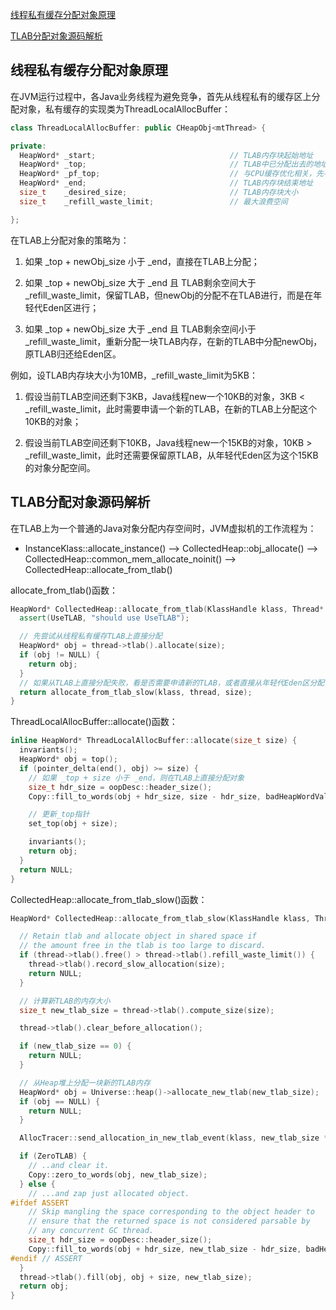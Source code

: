 [线程私有缓存分配对象原理](#jump_1)

[TLAB分配对象源码解析](#jump_2)

## <span id="jump_1">线程私有缓存分配对象原理</span>

在JVM运行过程中，各Java业务线程为避免竞争，首先从线程私有的缓存区上分配对象，私有缓存的实现类为ThreadLocalAllocBuffer：

```c++
class ThreadLocalAllocBuffer: public CHeapObj<mtThread> {

private:
  HeapWord* _start;                              // TLAB内存块起始地址
  HeapWord* _top;                                // TLAB中已分配出去的地址
  HeapWord* _pf_top;                             // 与CPU缓存优化相关，先不考虑
  HeapWord* _end;                                // TLAB内存块结束地址
  size_t    _desired_size;                       // TLAB内存块大小
  size_t    _refill_waste_limit;                 // 最大浪费空间

};
```

在TLAB上分配对象的策略为：

1. 如果 _top + newObj_size 小于 _end，直接在TLAB上分配；

2. 如果 _top + newObj_size 大于 _end 且 TLAB剩余空间大于 _refill_waste_limit，保留TLAB，但newObj的分配不在TLAB进行，而是在年轻代Eden区进行；

3. 如果 _top + newObj_size 大于 _end 且 TLAB剩余空间小于 _refill_waste_limit，重新分配一块TLAB内存，在新的TLAB中分配newObj，原TLAB归还给Eden区。

例如，设TLAB内存块大小为10MB，_refill_waste_limit为5KB：

1. 假设当前TLAB空间还剩下3KB，Java线程new一个10KB的对象，3KB < _refill_waste_limit，此时需要申请一个新的TLAB，在新的TLAB上分配这个10KB的对象；

2. 假设当前TLAB空间还剩下10KB，Java线程new一个15KB的对象，10KB > _refill_waste_limit，此时还需要保留原TLAB，从年轻代Eden区为这个15KB的对象分配空间。

## <span id="jump_2">TLAB分配对象源码解析</span>

在TLAB上为一个普通的Java对象分配内存空间时，JVM虚拟机的工作流程为：

- InstanceKlass::allocate_instance() --> CollectedHeap::obj_allocate() --> CollectedHeap::common_mem_allocate_noinit() --> CollectedHeap::allocate_from_tlab()

allocate_from_tlab()函数：
```c++
HeapWord* CollectedHeap::allocate_from_tlab(KlassHandle klass, Thread* thread, size_t size) {
  assert(UseTLAB, "should use UseTLAB");

  // 先尝试从线程私有缓存TLAB上直接分配
  HeapWord* obj = thread->tlab().allocate(size);
  if (obj != NULL) {
    return obj;
  }
  // 如果从TLAB上直接分配失败，看是否需要申请新的TLAB，或者直接从年轻代Eden区分配
  return allocate_from_tlab_slow(klass, thread, size);
}
```

ThreadLocalAllocBuffer::allocate()函数：
```c++
inline HeapWord* ThreadLocalAllocBuffer::allocate(size_t size) {
  invariants();
  HeapWord* obj = top();
  if (pointer_delta(end(), obj) >= size) {
    // 如果 _top + size 小于 _end，则在TLAB上直接分配对象    
    size_t hdr_size = oopDesc::header_size();
    Copy::fill_to_words(obj + hdr_size, size - hdr_size, badHeapWordVal);

    // 更新_top指针
    set_top(obj + size);

    invariants();
    return obj;
  }
  return NULL;
}
```

CollectedHeap::allocate_from_tlab_slow()函数：
```c++
HeapWord* CollectedHeap::allocate_from_tlab_slow(KlassHandle klass, Thread* thread, size_t size) {

  // Retain tlab and allocate object in shared space if
  // the amount free in the tlab is too large to discard.
  if (thread->tlab().free() > thread->tlab().refill_waste_limit()) {
    thread->tlab().record_slow_allocation(size);
    return NULL;
  }

  // 计算新TLAB的内存大小
  size_t new_tlab_size = thread->tlab().compute_size(size);

  thread->tlab().clear_before_allocation();

  if (new_tlab_size == 0) {
    return NULL;
  }

  // 从Heap堆上分配一块新的TLAB内存
  HeapWord* obj = Universe::heap()->allocate_new_tlab(new_tlab_size);
  if (obj == NULL) {
    return NULL;
  }

  AllocTracer::send_allocation_in_new_tlab_event(klass, new_tlab_size * HeapWordSize, size * HeapWordSize);

  if (ZeroTLAB) {
    // ..and clear it.
    Copy::zero_to_words(obj, new_tlab_size);
  } else {
    // ...and zap just allocated object.
#ifdef ASSERT
    // Skip mangling the space corresponding to the object header to
    // ensure that the returned space is not considered parsable by
    // any concurrent GC thread.
    size_t hdr_size = oopDesc::header_size();
    Copy::fill_to_words(obj + hdr_size, new_tlab_size - hdr_size, badHeapWordVal);
#endif // ASSERT
  }
  thread->tlab().fill(obj, obj + size, new_tlab_size);
  return obj;
}
```
